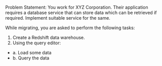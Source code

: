 Problem Statement:
You work for XYZ Corporation. Their application requires a database service that can store data which can be retrieved if required. Implement suitable service for the same.

While migrating, you are asked to perform the following tasks:
 1. Create a Redshift data warehouse.
 2. Using the query editor:
 - a. Load some data
 - b. Query the data


